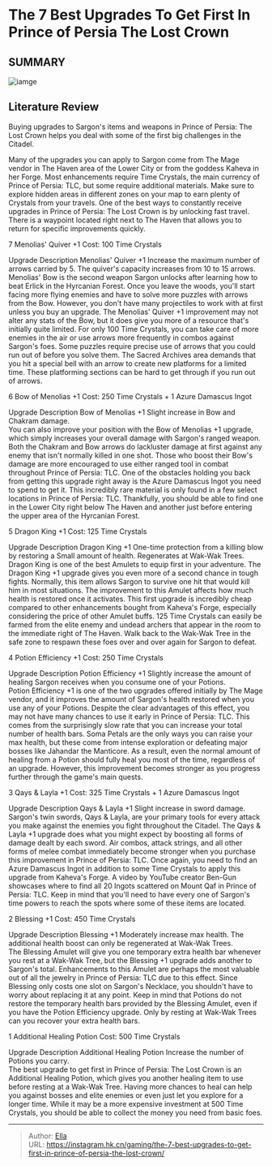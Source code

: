 # The 7 Best Upgrades To Get First In Prince of Persia The Lost Crown


## SUMMARY 

![iamge](https://static1.srcdn.com/wordpress/wp-content/uploads/2024/01/the-best-upgrades-to-get-first-in-prince-of-persia-the-lost-crown-1.jpg)

## Literature Review

Buying upgrades to Sargon&#39;s items and weapons in Prince of Persia: The Lost Crown helps you deal with some of the first big challenges in the Citadel.





Many of the upgrades you can apply to Sargon come from The Mage vendor in The Haven area of the Lower City or from the goddess Kaheva in her Forge. Most enhancements require Time Crystals, the main currency of Prince of Persia: TLC, but some require additional materials. Make sure to explore hidden areas in different zones on your map to earn plenty of Crystals from your travels.
One of the best ways to constantly receive upgrades in Prince of Persia: The Lost Crown is by unlocking fast travel. There is a waypoint located right next to The Haven that allows you to return for specific improvements quickly.











 








 7  Menolias&#39; Quiver &#43;1 
Cost: 100 Time Crystals
        

  Upgrade   Description    Menolias&#39; Quiver &#43;1   Increase the maximum number of arrows carried by 5. The quiver&#39;s capacity increases from 10 to 15 arrows.    
Menolias&#39; Bow is the second weapon Sargon unlocks after learning how to beat Erlick in the Hyrcanian Forest. Once you leave the woods, you&#39;ll start facing more flying enemies and have to solve more puzzles with arrows from the Bow. However, you don&#39;t have many projectiles to work with at first unless you buy an upgrade.
The Menolias&#39; Quiver &#43;1 improvement may not alter any stats of the Bow, but it does give you more of a resource that&#39;s initially quite limited. For only 100 Time Crystals, you can take care of more enemies in the air or use arrows more frequently in combos against Sargon&#39;s foes. Some puzzles require precise use of arrows that you could run out of before you solve them.
The Sacred Archives area demands that you hit a special bell with an arrow to create new platforms for a limited time. These platforming sections can be hard to get through if you run out of arrows.







 6  Bow of Menolias &#43;1 
Cost: 250 Time Crystals &#43; 1 Azure Damascus Ingot


 







  Upgrade   Description    Bow of Menolias &#43;1   Slight increase in Bow and Chakram damage.    
You can also improve your position with the Bow of Menolias &#43;1 upgrade, which simply increases your overall damage with Sargon&#39;s ranged weapon. Both the Chakram and Bow arrows do lackluster damage at first against any enemy that isn&#39;t normally killed in one shot. Those who boost their Bow&#39;s damage are more encouraged to use either ranged tool in combat throughout Prince of Persia: TLC.
One of the obstacles holding you back from getting this upgrade right away is the Azure Damascus Ingot you need to spend to get it. This incredibly rare material is only found in a few select locations in Prince of Persia: TLC. Thankfully, you should be able to find one in the Lower City right below The Haven and another just before entering the upper area of the Hyrcanian Forest.





 5  Dragon King &#43;1 
Cost: 125 Time Crystals
        

  Upgrade   Description    Dragon King &#43;1   One-time protection from a killing blow by restoring a Small amount of health. Regenerates at Wak-Wak Trees.    
Dragon King is one of the best Amulets to equip first in your adventure. The Dragon King &#43;1 upgrade gives you even more of a second chance in tough fights. Normally, this item allows Sargon to survive one hit that would kill him in most situations. The improvement to this Amulet affects how much health is restored once it activates.
This first upgrade is incredibly cheap compared to other enhancements bought from Kaheva&#39;s Forge, especially considering the price of other Amulet buffs. 125 Time Crystals can easily be farmed from the elite enemy and undead archers that appear in the room to the immediate right of The Haven. Walk back to the Wak-Wak Tree in the safe zone to respawn these foes over and over again for Sargon to defeat.





 4  Potion Efficiency &#43;1 
Cost: 250 Time Crystals
        

  Upgrade   Description    Potion Efficiency &#43;1   Slightly increase the amount of healing Sargon receives when you consume one of your Potions.    
Potion Efficiency &#43;1 is one of the two upgrades offered initially by The Mage vendor, and it improves the amount of Sargon&#39;s health restored when you use any of your Potions. Despite the clear advantages of this effect, you may not have many chances to use it early in Prince of Persia: TLC. This comes from the surprisingly slow rate that you can increase your total number of health bars.
Soma Petals are the only ways you can raise your max health, but these come from intense exploration or defeating major bosses like Jahandar the Manticore. As a result, even the normal amount of healing from a Potion should fully heal you most of the time, regardless of an upgrade. However, this improvement becomes stronger as you progress further through the game&#39;s main quests.





 3  Qays &amp; Layla &#43;1 
Cost: 325 Time Crystals &#43; 1 Azure Damascus Ingot


  Upgrade   Description    Qays &amp; Layla &#43;1   Slight increase in sword damage.    
Sargon&#39;s twin swords, Qays &amp; Layla, are your primary tools for every attack you make against the enemies you fight throughout the Citadel. The Qays &amp; Layla &#43;1 upgrade does what you might expect by boosting all forms of damage dealt by each sword. Air combos, attack strings, and all other forms of melee combat immediately become stronger when you purchase this improvement in Prince of Persia: TLC.
Once again, you need to find an Azure Damascus Ingot in addition to some Time Crystals to apply this upgrade from Kaheva&#39;s Forge. A video by YouTube creator Ben-Gun showcases where to find all 20 Ingots scattered on Mount Qaf in Prince of Persia: TLC. Keep in mind that you&#39;ll need to have every one of Sargon&#39;s time powers to reach the spots where some of these items are located.





 2  Blessing &#43;1 
Cost: 450 Time Crystals


 







  Upgrade   Description    Blessing &#43;1   Moderately increase max health. The additional health boost can only be regenerated at Wak-Wak Trees.    
The Blessing Amulet will give you one temporary extra health bar whenever you rest at a Wak-Wak Tree, but the Blessing &#43;1 upgrade adds another to Sargon&#39;s total. Enhancements to this Amulet are perhaps the most valuable out of all the jewelry in Prince of Persia: TLC due to this effect. Since Blessing only costs one slot on Sargon&#39;s Necklace, you shouldn&#39;t have to worry about replacing it at any point.
Keep in mind that Potions do not restore the temporary health bars provided by the Blessing Amulet, even if you have the Potion Efficiency upgrade. Only by resting at Wak-Wak Trees can you recover your extra health bars.







 1  Additional Healing Potion 
Cost: 500 Time Crystals
        

  Upgrade   Description    Additional Healing Potion   Increase the number of Potions you carry.    
The best upgrade to get first in Prince of Persia: The Lost Crown is an Additional Healing Potion, which gives you another healing item to use before resting at a Wak-Wak Tree. Having more chances to heal can help you against bosses and elite enemies or even just let you explore for a longer time. While it may be a more expensive investment at 500 Time Crystals, you should be able to collect the money you need from basic foes.


---

> Author: [Ella](https://instagram.hk.cn/)  
> URL: https://instagram.hk.cn/gaming/the-7-best-upgrades-to-get-first-in-prince-of-persia-the-lost-crown/  

